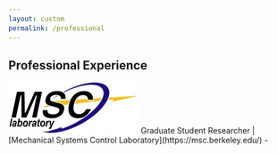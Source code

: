 ```yaml
---
layout: custom
permalink: /professional
---
```

## Professional Experience
<img src="msc.jpg"/>
Graduate Student Researcher | [Mechanical Systems Control Laboratory](https://msc.berkeley.edu/)
- 

